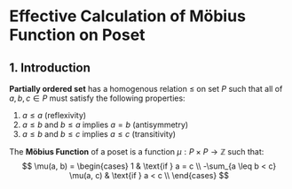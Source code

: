 # Effective Calculation of Möbius Function on Poset

## 1. Introduction
**Partially ordered set** has a homogenous relation $\leq$ on set $P$ such that all of $a, b , c \in P$ must satisfy the following properties:
1. $a \leq a$ (reflexivity)
2. $a \leq b$ and $b \leq a$ implies $a = b$ (antisymmetry)
3. $a \leq b$ and $b \leq c$ implies $a \leq c$ (transitivity)

The **Möbius Function** of a poset is a function $\mu: P \times P \rightarrow \mathbb{Z}$ such that:
$$
\mu(a, b) =
    \begin{cases}
        1 & \text{if } a = c \\
        -\sum_{a \leq b < c} \mu(a, c) & \text{if } a < c \\    
    \end{cases}
$$
